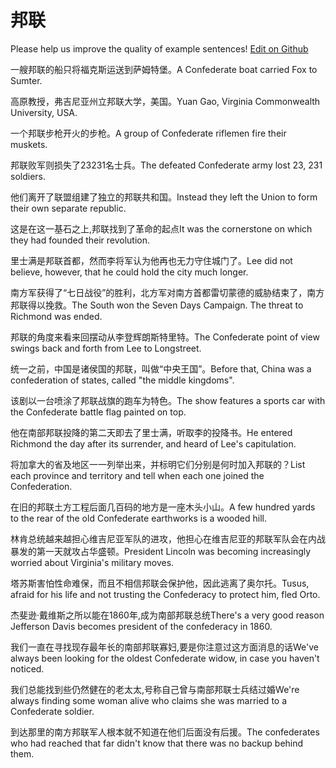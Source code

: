 # 邦联

Please help us improve the quality of example sentences! [Edit on Github](https://github.com/jiyushe/jiyu-example-sentence-source/blob/main/chinese/banglian.md)

<p><span class="chinese">一艘邦联的船只将福克斯运送到萨姆特堡。</span><span class="english">A Confederate boat carried Fox to Sumter.</span></p>

<p><span class="chinese">高原教授，弗吉尼亚州立邦联大学，美国。</span><span class="english">Yuan Gao, Virginia Commonwealth University, USA.</span></p>

<p><span class="chinese">一个邦联步枪开火的步枪。</span><span class="english">A group of Confederate riflemen fire their muskets.</span></p>

<p><span class="chinese">邦联败军则损失了23231名士兵。</span><span class="english">The defeated Confederate army lost 23, 231 soldiers.</span></p>

<p><span class="chinese">他们离开了联盟组建了独立的邦联共和国。</span><span class="english">Instead they left the Union to form their own separate republic.</span></p>

<p><span class="chinese">这是在这一基石之上,邦联找到了革命的起点</span><span class="english">It was the cornerstone on which they had founded their revolution.</span></p>

<p><span class="chinese">里士满是邦联首都，然而李将军认为他再也无力守住城门了。</span><span class="english">Lee did not believe, however, that he could hold the city much longer.</span></p>

<p><span class="chinese">南方军获得了“七日战役”的胜利，北方军对南方首都雷切蒙德的威胁结束了，南方邦联得以挽救。</span><span class="english">The South won the Seven Days Campaign. The threat to Richmond was ended.</span></p>

<p><span class="chinese">邦联的角度来看来回摆动从李登辉朗斯特里特。</span><span class="english">The Confederate point of view swings back and forth from Lee to Longstreet.</span></p>

<p><span class="chinese">统一之前，中国是诸侯国的邦联，叫做“中央王国”。</span><span class="english">Before that, China was a confederation of states, called "the middle kingdoms".</span></p>

<p><span class="chinese">该剧以一台喷涂了邦联战旗的跑车为特色。</span><span class="english">The show features a sports car with the Confederate battle flag painted on top.</span></p>

<p><span class="chinese">他在南部邦联投降的第二天即去了里士满，听取李的投降书。</span><span class="english">He entered Richmond the day after its surrender, and heard of Lee's capitulation.</span></p>

<p><span class="chinese">将加拿大的省及地区一一列举出来，并标明它们分别是何时加入邦联的？</span><span class="english">List each province and territory and tell when each one joined the Confederation.</span></p>

<p><span class="chinese">在旧的邦联土方工程后面几百码的地方是一座木头小山。</span><span class="english">A few hundred yards to the rear of the old Confederate earthworks is a wooded hill.</span></p>

<p><span class="chinese">林肯总统越来越担心维吉尼亚军队的进攻，他担心在维吉尼亚的邦联军队会在内战暴发的第一天就攻占华盛顿。</span><span class="english">President Lincoln was becoming increasingly worried about Virginia's military moves.</span></p>

<p><span class="chinese">塔苏斯害怕性命难保，而且不相信邦联会保护他，因此逃离了奥尔托。</span><span class="english">Tusus, afraid for his life and not trusting the Confederacy to protect him, fled Orto.</span></p>

<p><span class="chinese">杰斐逊·戴维斯之所以能在1860年,成为南部邦联总统</span><span class="english">There's a very good reason Jefferson Davis becomes president of the confederacy in 1860.</span></p>

<p><span class="chinese">我们一直在寻找现存最年长的南部邦联寡妇,要是你注意过这方面消息的话</span><span class="english">We've always been looking for the oldest Confederate widow, in case you haven't noticed.</span></p>

<p><span class="chinese">我们总能找到些仍然健在的老太太,号称自己曾与南部邦联士兵结过婚</span><span class="english">We're always finding some woman alive who claims she was married to a Confederate soldier.</span></p>

<p><span class="chinese">到达那里的南方邦联军人根本就不知道在他们后面没有后援。</span><span class="english">The confederates who had reached that far didn't know that there was no backup behind them.</span></p>

